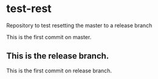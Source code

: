 # test-rest
Repository to test resetting the master to a release branch

This is the first commit on master.

## This is the release branch.

This is the first commit on release branch.